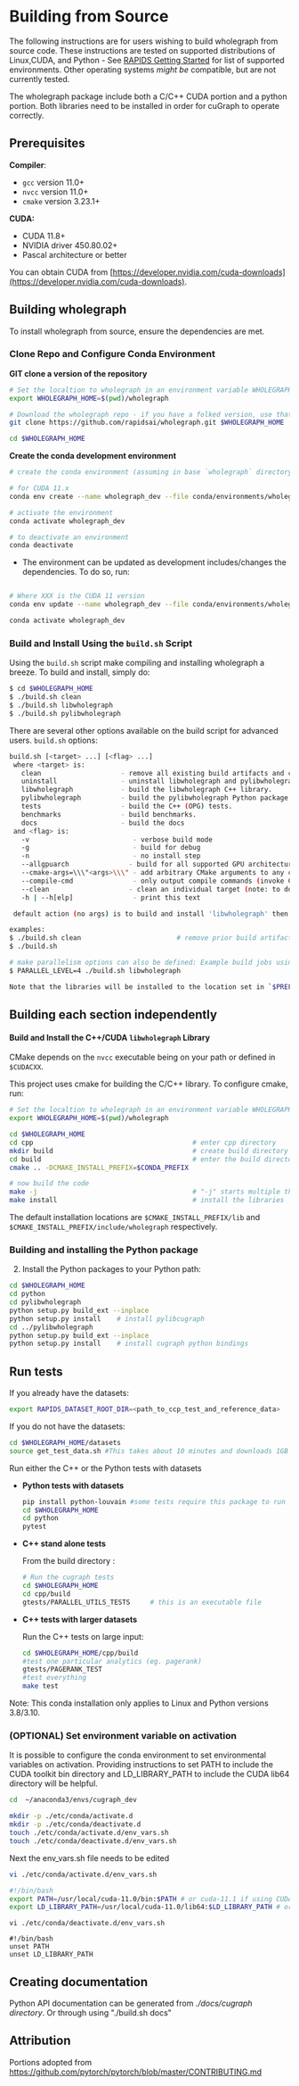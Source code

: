 # Building from Source

The following instructions are for users wishing to build wholegraph from source code. These instructions are tested on supported distributions of Linux,CUDA,
and Python - See [RAPIDS Getting Started](https://rapids.ai/start.html) for list of supported environments.
Other operating systems _might be_ compatible, but are not currently tested.

The wholegraph package include both a C/C++ CUDA portion and a python portion. Both libraries need to be installed in order for cuGraph to operate correctly.

## Prerequisites

__Compiler__:
* `gcc`         version 11.0+
* `nvcc`        version 11.0+
* `cmake`       version 3.23.1+

__CUDA:__
* CUDA 11.8+
* NVIDIA driver 450.80.02+
* Pascal architecture or better

You can obtain CUDA from [https://developer.nvidia.com/cuda-downloads](https://developer.nvidia.com/cuda-downloads).


## Building wholegraph
To install wholegraph from source, ensure the dependencies are met.


### Clone Repo and Configure Conda Environment
__GIT clone a version of the repository__

  ```bash
  # Set the localtion to wholegraph in an environment variable WHOLEGRAPH_HOME
  export WHOLEGRAPH_HOME=$(pwd)/wholegraph

  # Download the wholegraph repo - if you have a folked version, use that path here instead
  git clone https://github.com/rapidsai/wholegraph.git $WHOLEGRAPH_HOME

  cd $WHOLEGRAPH_HOME
  ```

__Create the conda development environment__

```bash
# create the conda environment (assuming in base `wholegraph` directory)

# for CUDA 11.x
conda env create --name wholegraph_dev --file conda/environments/wholegraph_dev

# activate the environment
conda activate wholegraph_dev

# to deactivate an environment
conda deactivate
```

  - The environment can be updated as development includes/changes the dependencies. To do so, run:


```bash

# Where XXX is the CUDA 11 version
conda env update --name wholegraph_dev --file conda/environments/wholegraph_dev

conda activate wholegraph_dev
```


### Build and Install Using the `build.sh` Script
Using the `build.sh` script make compiling and installing wholegraph a
breeze. To build and install, simply do:

```bash
$ cd $WHOLEGRAPH_HOME
$ ./build.sh clean
$ ./build.sh libwholegraph
$ ./build.sh pylibwholegraph
```

There are several other options available on the build script for advanced users.
`build.sh` options:
```bash
build.sh [<target> ...] [<flag> ...]
 where <target> is:
   clean                    - remove all existing build artifacts and configuration (start over).
   uninstall                - uninstall libwholegraph and pylibwholegraph from a prior build/install (see also -n)
   libwholegraph            - build the libwholegraph C++ library.
   pylibwholegraph          - build the pylibwholegraph Python package.
   tests                    - build the C++ (OPG) tests.
   benchmarks               - build benchmarks.
   docs                     - build the docs
 and <flag> is:
   -v                          - verbose build mode
   -g                          - build for debug
   -n                          - no install step
   --allgpuarch               - build for all supported GPU architectures
   --cmake-args=\\\"<args>\\\" - add arbitrary CMake arguments to any cmake call
   --compile-cmd               - only output compile commands (invoke CMake without build)
   --clean                    - clean an individual target (note: to do a complete rebuild, use the clean target described above)
   -h | --h[elp]               - print this text

 default action (no args) is to build and install 'libwholegraph' then 'pylibwholegraph' targets

examples:
$ ./build.sh clean                        # remove prior build artifacts (start over)
$ ./build.sh

# make parallelism options can also be defined: Example build jobs using 4 threads (make -j4)
$ PARALLEL_LEVEL=4 ./build.sh libwholegraph

Note that the libraries will be installed to the location set in `$PREFIX` if set (i.e. `export PREFIX=/install/path`), otherwise to `$CONDA_PREFIX`.
```


## Building each section independently
#### Build and Install the C++/CUDA `libwholegraph` Library
CMake depends on the `nvcc` executable being on your path or defined in `$CUDACXX`.

This project uses cmake for building the C/C++ library. To configure cmake, run:

  ```bash
  # Set the localtion to wholegraph in an environment variable WHOLEGRAPH_HOME
  export WHOLEGRAPH_HOME=$(pwd)/wholegraph

  cd $WHOLEGRAPH_HOME
  cd cpp                                        # enter cpp directory
  mkdir build                                   # create build directory
  cd build                                      # enter the build directory
  cmake .. -DCMAKE_INSTALL_PREFIX=$CONDA_PREFIX

  # now build the code
  make -j                                       # "-j" starts multiple threads
  make install                                  # install the libraries
  ```
The default installation locations are `$CMAKE_INSTALL_PREFIX/lib` and `$CMAKE_INSTALL_PREFIX/include/wholegraph` respectively.

### Building and installing the Python package

2) Install the Python packages to your Python path:

```bash
cd $WHOLEGRAPH_HOME
cd python
cd pylibwholegraph
python setup.py build_ext --inplace
python setup.py install    # install pylibcugraph
cd ../pylibwholegraph
python setup.py build_ext --inplace
python setup.py install    # install cugraph python bindings

```



## Run tests

If you already have the datasets:

   ```bash
   export RAPIDS_DATASET_ROOT_DIR=<path_to_ccp_test_and_reference_data>
   ```
   If you do not have the datasets:

   ```bash
   cd $WHOLEGRAPH_HOME/datasets
   source get_test_data.sh #This takes about 10 minutes and downloads 1GB data (>5 GB uncompressed)
   ```

Run either the C++ or the Python tests with datasets

  - **Python tests with datasets**


    ```bash
    pip install python-louvain #some tests require this package to run
    cd $WHOLEGRAPH_HOME
    cd python
    pytest
    ```
  - **C++ stand alone tests**

    From the build directory :

    ```bash
    # Run the cugraph tests
    cd $WHOLEGRAPH_HOME
    cd cpp/build
    gtests/PARALLEL_UTILS_TESTS		# this is an executable file
    ```
 - **C++ tests with larger datasets**



   Run the C++ tests on large input:

   ```bash
   cd $WHOLEGRAPH_HOME/cpp/build
   #test one particular analytics (eg. pagerank)
   gtests/PAGERANK_TEST
   #test everything
   make test
   ```

Note: This conda installation only applies to Linux and Python versions 3.8/3.10.

### (OPTIONAL) Set environment variable on activation

It is possible to configure the conda environment to set environmental variables on activation.
Providing instructions to set PATH to include the CUDA toolkit bin directory and LD_LIBRARY_PATH to
include the CUDA lib64 directory will be helpful.

```bash
cd  ~/anaconda3/envs/cugraph_dev

mkdir -p ./etc/conda/activate.d
mkdir -p ./etc/conda/deactivate.d
touch ./etc/conda/activate.d/env_vars.sh
touch ./etc/conda/deactivate.d/env_vars.sh
```

Next the env_vars.sh file needs to be edited

```bash
vi ./etc/conda/activate.d/env_vars.sh

#!/bin/bash
export PATH=/usr/local/cuda-11.0/bin:$PATH # or cuda-11.1 if using CUDA 11.1 and cuda-11.2 if using CUDA 11.2, respectively
export LD_LIBRARY_PATH=/usr/local/cuda-11.0/lib64:$LD_LIBRARY_PATH # or cuda-11.1 if using CUDA 11.1 and cuda-11.2 if using CUDA 11.2, respectively
```

```
vi ./etc/conda/deactivate.d/env_vars.sh

#!/bin/bash
unset PATH
unset LD_LIBRARY_PATH
```

## Creating documentation

Python API documentation can be generated from _./docs/cugraph directory_. Or through using "./build.sh docs"

## Attribution
Portions adopted from https://github.com/pytorch/pytorch/blob/master/CONTRIBUTING.md
